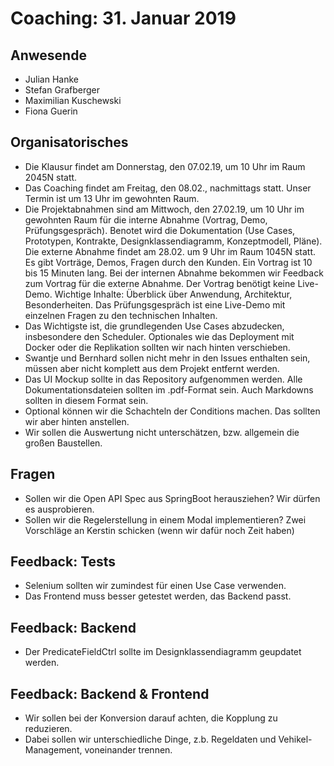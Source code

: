 # Coaching: 31. Januar 2019


## Anwesende
* Julian Hanke
* Stefan Grafberger
* Maximilian Kuschewski
* Fiona Guerin

## Organisatorisches
* Die Klausur findet am Donnerstag, den 07.02.19, um 10 Uhr im Raum 2045N statt.
* Das Coaching findet am Freitag, den 08.02., nachmittags statt. Unser Termin ist um 13 Uhr im gewohnten Raum.
* Die Projektabnahmen sind am Mittwoch, den 27.02.19, um 10 Uhr im gewohnten Raum für die interne Abnahme (Vortrag, Demo, Prüfungsgespräch). Benotet wird die Dokumentation (Use Cases, Prototypen, Kontrakte, Designklassendiagramm, Konzeptmodell, Pläne). Die externe Abnahme findet am 28.02. um 9 Uhr im Raum 1045N statt. Es gibt Vorträge, Demos, Fragen durch den Kunden. Ein Vortrag ist 10 bis 15 Minuten lang. Bei der internen Abnahme bekommen wir Feedback zum Vortrag für die externe Abnahme. Der Vortrag benötigt keine Live-Demo. Wichtige Inhalte: Überblick über Anwendung, Architektur, Besonderheiten. Das Prüfungsgespräch ist eine Live-Demo mit einzelnen Fragen zu den technischen Inhalten. 
* Das Wichtigste ist, die grundlegenden Use Cases abzudecken, insbesondere den Scheduler. Optionales wie das Deployment mit Docker oder die Replikation sollten wir nach hinten verschieben. 
* Swantje und Bernhard sollen nicht mehr in den Issues enthalten sein, müssen aber nicht komplett aus dem Projekt entfernt werden. 
* Das UI Mockup sollte in das Repository aufgenommen werden. Alle Dokumentationsdateien sollten im .pdf-Format sein. Auch Markdowns sollten in diesem Format sein. 
* Optional können wir die Schachteln der Conditions machen. Das sollten wir aber hinten anstellen. 
* Wir sollen die Auswertung nicht unterschätzen, bzw. allgemein die großen Baustellen. 

## Fragen
* Sollen wir die Open API Spec aus SpringBoot herausziehen? Wir dürfen es ausprobieren. 
* Sollen wir die Regelerstellung in einem Modal implementieren? Zwei Vorschläge an Kerstin schicken (wenn wir dafür noch Zeit haben)

## Feedback: Tests
* Selenium sollten wir zumindest für einen Use Case verwenden.
* Das Frontend muss besser getestet werden, das Backend passt. 

## Feedback: Backend
* Der PredicateFieldCtrl sollte im Designklassendiagramm geupdatet werden.

## Feedback: Backend & Frontend
* Wir sollen bei der Konversion darauf achten, die Kopplung zu reduzieren. 
* Dabei sollen wir unterschiedliche Dinge, z.b. Regeldaten und Vehikel-Management, voneinander trennen. 
